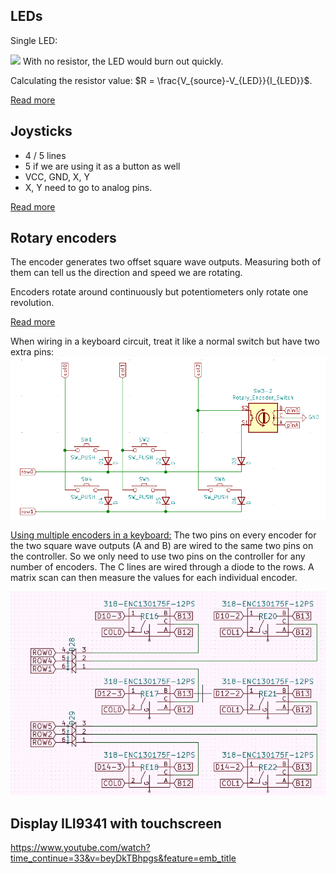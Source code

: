 ## LEDs
Single LED:

![](https://www.electronicshub.org/wp-content/uploads/2017/10/Simple-LED-Circuits-Circuit-1.jpg)
With no resistor, the LED would burn out quickly.

Calculating the resistor value: $R = \frac{V_{source}-V_{LED}}{I_{LED}}$.

[Read more](https://www.electronicshub.org/simple-led-circuits/)

## Joysticks
- 4 / 5 lines
- 5 if we are using it as a button as well
- VCC, GND, X, Y
- X, Y need to go to analog pins.

[Read more](https://www.brainy-bits.com/arduino-joystick-tutorial/)

## Rotary encoders
The encoder generates two offset square wave outputs. Measuring both of them can tell us the direction and speed we are rotating.

Encoders rotate around continuously but potentiometers only rotate one revolution.

[Read more](https://www.electroschematics.com/rotary-encoder-arduino/)

When wiring in a keyboard circuit, treat it like a normal switch but have two extra pins:
![](rotary_encoder_keyboard.png)

[Using multiple encoders in a keyboard:](https://www.youtube.com/watch?v=DyHxccSvsPs) The two pins on every encoder for the two square wave outputs (A and B) are wired to the same two pins on the controller. So we only need to use two pins on the controller for any number of encoders. The C lines are wired through a diode to the rows. A matrix scan can then measure the values for each individual encoder.

![](multiple_rotary_encoders.png)

## Display ILI9341 with touchscreen
https://www.youtube.com/watch?time_continue=33&v=beyDkTBhpgs&feature=emb_title
